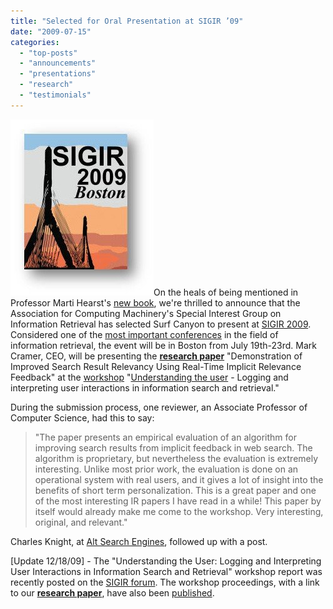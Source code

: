 ```yaml
---
title: "Selected for Oral Presentation at SIGIR ’09"
date: "2009-07-15"
categories: 
  - "top-posts"
  - "announcements"
  - "presentations"
  - "research"
  - "testimonials"
---
```


![SIGIR ‘09](/assets/images/rank-dynamics/sigir09.jpg "SIGIR ‘09")On the heals of being mentioned in Professor Marti Hearst's [new book](http://blog.surfcanyon.com/2009/07/13/search-user-interfaces-mention/), we're thrilled to announce that the Association for Computing Machinery's Special Interest Group on Information Retrieval has selected Surf Canyon to present at [SIGIR 2009](http://sigir2009.org/). Considered one of the [most important conferences](http://en.wikipedia.org/wiki/Special_Interest_Group_on_Information_Retrieval) in the field of information retrieval, the event will be in Boston from July 19th-23rd. Mark Cramer, CEO, will be presenting the **[research paper](http://blog.surfcanyon.com/2008/12/01/evaluating-surf-canyons-technology-part-2/)** "Demonstration of Improved Search Result Relevancy Using Real-Time Implicit Relevance Feedback" at the [workshop](http://sigir2009.org/Program/workshops) "[Understanding the user](http://uiir-2009.dfki.de/index.php/program) - Logging and interpreting user interactions in information search and retrieval."

During the submission process, one reviewer, an Associate Professor of Computer Science, had this to say:

> "The paper presents an empirical evaluation of an algorithm for improving search results from implicit feedback in web search. The algorithm is proprietary, but nevertheless the evaluation is extremely interesting. Unlike most prior work, the evaluation is done on an operational system with real users, and it gives a lot of insight into the benefits of short term personalization. This is a great paper and one of the most interesting IR papers I have read in a while! This paper by itself would already make me come to the workshop. Very interesting, original, and relevant."

Charles Knight, at [Alt Search Engines](http://www.altsearchengines.com/2009/07/15/a-good-day-for-browser-extension-surfcanyon/), followed up with a post.

\[Update 12/18/09\] - The "Understanding the User: Logging and Interpreting User Interactions in Information Search and Retrieval" workshop report was recently posted on the [SIGIR forum](http://www.sigir.org/forum/2009D-TOC.html). The workshop proceedings, with a link to our **[research paper](http://sunsite.informatik.rwth-aachen.de/Publications/CEUR-WS/Vol-512/paper01.pdf)**, have also been [published](http://sunsite.informatik.rwth-aachen.de/Publications/CEUR-WS/Vol-512/).
